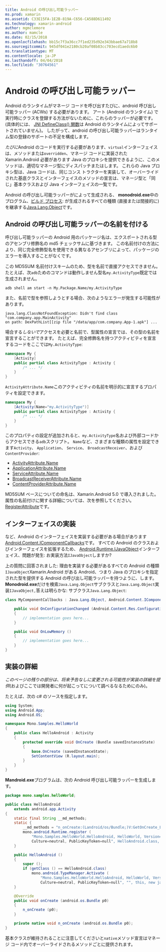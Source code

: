 ```yaml
---
title: Android の呼び出し可能ラッパー
ms.prod: xamarin
ms.assetid: C33E15FA-1E2B-819A-C656-CA588D611492
ms.technology: xamarin-android
author: mgmclemore
ms.author: mamcle
ms.date: 02/15/2018
ms.openlocfilehash: bb15c7f3a36cc7f1ed235d92e343bbae67a718b8
ms.sourcegitcommit: 945df041e2180cb20af08b83cc703ecd1aedc6b0
ms.translationtype: MT
ms.contentlocale: ja-JP
ms.lasthandoff: 04/04/2018
ms.locfileid: "30764561"
---
```

# <a name="android-callable-wrappers"></a>Android の呼び出し可能ラッパー

Android のランタイムがマネージ コードを呼び出すたびに、android 呼び出し可能ラッパー (ACWs) する必要があります。 アート (Android のランタイム) で実行時にクラスを登録する方法がないために、これらのラッパーが必要です。 (具体的には、 [JNI DefineClass() 関数](http://docs.oracle.com/javase/1.5.0/docs/guide/jni/spec/functions.html#wp15986)は Android のランタイムによってサポートされていません}。 したがって、android の呼び出し可能ラッパーはランタイム型の登録のサポートの不足を構成します。 

*たびに*Android のコードを実行する必要があります、`virtual`インターフェイスは、メソッドまたは`overridden`、マネージ コードに実装された Xamarin.Android 必要があります Java のプロキシを提供できるように、このメソッドは、適切なマネージ型にディスパッチまたはします。 これらの Java プロキシ型は、Java コードは、同じコンス トラクターを実装して、オーバーライドされた基底クラスとインターフェイスのメソッドの宣言は、マネージ型と「同じ」基本クラスおよび Java インターフェイスの一覧です。 

Android の呼び出し可能ラッパーがによって生成される、 **monodroid.exe**中のプログラム、[ビルド プロセス](~/android/deploy-test/building-apps/build-process.md): が生成されるすべての種類 (直接または間接的に) を継承する[Java.Lang.Object](https://developer.xamarin.com/api/type/Java.Lang.Object/)です。 



## <a name="android-callable-wrapper-naming"></a>Android の呼び出し可能ラッパーの名前を付ける

呼び出し可能ラッパーの Android 用のパッケージ名は、エクスポートされる型のアセンブリ修飾名の md5 チェックサムに基づきます。 この名前付けの方法により、同じ完全修飾型名を使用できる異なるアセンブリによって、パッケージのエラーを導入することがなくです。 

この MD5SUM 名前付けスキームのため、型を名前で直接アクセスできません。 たとえば、次`adb`ためのコマンドは動作しません型名`my.ActivityType`既定では生成されません。 

```shell
adb shell am start -n My.Package.Name/my.ActivityType
```

また、名前で型を参照しようとする場合、次のようなエラーが発生する可能性があります。

```shell
java.lang.ClassNotFoundException: Didn't find class "com.company.app.MainActivity"
on path: DexPathList[[zip file "/data/app/com.company.App-1.apk"] ...
```

場合する*しないで*アクセスを必要と名前で、型属性の宣言では、その型の名前を宣言することができます。 たとえば、完全修飾名を持つアクティビティを宣言するコードをここでは`My.ActivityType`:

```csharp
namespace My {
    [Activity]
    public partial class ActivityType : Activity {
        /* ... */
    }
}
```

`ActivityAttribute.Name`このアクティビティの名前を明示的に宣言するプロパティを設定できます。 

```csharp
namespace My {
    [Activity(Name="my.ActivityType")]
    public partial class ActivityType : Activity {
        /* ... */
    }
}
```

このプロパティの設定が追加されると、`my.ActivityType`名および外部コードからアクセスできる`adb`スクリプト。 `Name`など、さまざまな種類の属性を設定できます`Activity`、 `Application`、 `Service`、 `BroadcastReceiver`、および`ContentProvider`: 

-   [ActivityAttribute.Name](https://developer.xamarin.com/api/property/Android.App.ActivityAttribute.Name/)
-   [ApplicationAttribute.Name](https://developer.xamarin.com/api/property/Android.App.ApplicationAttribute.Name/)
-   [ServiceAttribute.Name](https://developer.xamarin.com/api/property/Android.App.ServiceAttribute.Name/)
-   [BroadcastReceiverAttribute.Name](https://developer.xamarin.com/api/property/Android.Content.BroadcastReceiverAttribute.Name/)
-   [ContentProviderAttribute.Name](https://developer.xamarin.com/api/property/Android.Content.ContentProviderAttribute.Name/)

MD5SUM ベースについての命名は、Xamarin.Android 5.0 で導入されました。 属性の名前付けに関する詳細については、次を参照してください。 [RegisterAttribute](https://developer.xamarin.com/api/type/Android.Runtime.RegisterAttribute/)です。 



## <a name="implementing-interfaces"></a>インターフェイスの実装

など、Android のインターフェイスを実装する必要がある場合があります[Android.Content.IComponentCallbacks](https://developer.xamarin.com/api/type/Android.Content.IComponentCallbacks/)です。 すべての Android のクラスおよびインターフェイスを拡張するため、 [Android.Runtime.IJavaObject](https://developer.xamarin.com/api/type/Android.Runtime.IJavaObject/)インターフェイス、問題が発生: お実装方法`IJavaObject`しますか? 

上の質問に回答されました: 理由を実装する必要があるすべての Android の種類`IJavaObject`Xamarin.Android がある Android、つまり Java のプロキシを指定された型を提供する Android の呼び出し可能ラッパーを持つように、します。 **Monodroid.exe**だけを検索`Java.Lang.Object`サブクラスと`Java.Lang.Object`実装`IJavaObject,`答えは明らかな: サブクラス`Java.Lang.Object`: 

```csharp
class MyComponentCallbacks : Java.Lang.Object, Android.Content.IComponentCallbacks {

    public void OnConfigurationChanged (Android.Content.Res.Configuration newConfig)
    {
        // implementation goes here...
    } 

    public void OnLowMemory ()
    {
        // implementation goes here...
    }
}
```


## <a name="implementation-details"></a>実装の詳細

*このページの残りの部分は、将来予告なしに変更される可能性が実装の詳細を提供*(およびここでは開発者に何が起こってについて調べるなるためにのみ)。 

たとえば、次の c# のソースを指定します。

```csharp
using System;
using Android.App;
using Android.OS;

namespace Mono.Samples.HelloWorld
{
    public class HelloAndroid : Activity
    {
        protected override void OnCreate (Bundle savedInstanceState)
        {
            base.OnCreate (savedInstanceState);
            SetContentView (R.layout.main);
        }
    }
}
```

**Mandroid.exe**プログラムは、次の Android 呼び出し可能ラッパーを生成します。 

```java
package mono.samples.helloWorld;

public class HelloAndroid
    extends android.app.Activity
{
    static final String __md_methods;
    static {
        __md_methods = "n_onCreate:(Landroid/os/Bundle;)V:GetOnCreate_Landroid_os_Bundle_Handler\n" + "";
        mono.android.Runtime.register (
            "Mono.Samples.HelloWorld.HelloAndroid, HelloWorld, Version=1.0.0.0, 
            Culture=neutral, PublicKeyToken=null", HelloAndroid.class, __md_methods);
    }

    public HelloAndroid ()
    {
        super ();
        if (getClass () == HelloAndroid.class)
            mono.android.TypeManager.Activate (
                "Mono.Samples.HelloWorld.HelloAndroid, HelloWorld, Version=1.0.0.0, 
                Culture=neutral, PublicKeyToken=null", "", this, new java.lang.Object[] {  });
    }

    @Override
    public void onCreate (android.os.Bundle p0)
    {
        n_onCreate (p0);
    }

    private native void n_onCreate (android.os.Bundle p0);
}
```

基本クラスが維持されることに注意してくださいと`native`メソッド宣言はマネージ コード内でオーバーライドされるメソッドごとに提供されます。 
